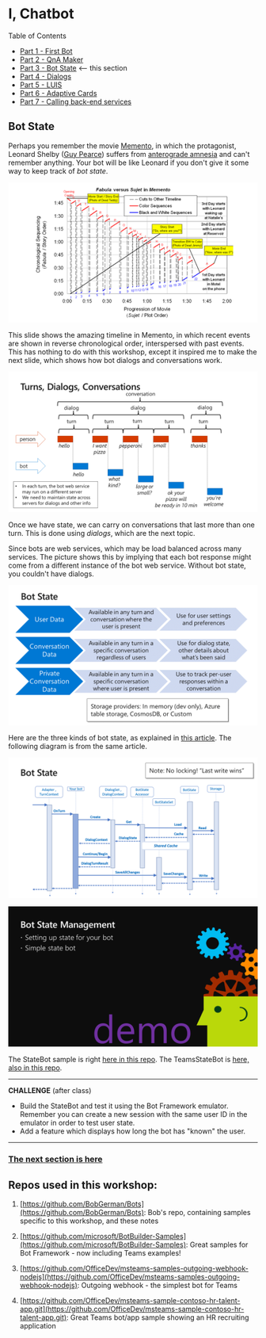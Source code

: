 # I, Chatbot

Table of Contents

* [Part 1 - First Bot](01-FirstBot.md)
* [Part 2 - QnA Maker](02-QnAMaker.md)
* [Part 3 - Bot State](03-State.md) <-- this section
* [Part 4 - Dialogs](04-Dialogs.md)
* [Part 5 - LUIS](05-LUIS.md)
* [Part 6 - Adaptive Cards](06-AdaptiveCards.md)
* [Part 7 - Calling back-end services](07-CallingServices.md)

## Bot State

Perhaps you remember the movie [Memento](https://en.wikipedia.org/wiki/Memento_(film)), in which the protagonist, Leonard Shelby
([Guy Pearce](https://en.wikipedia.org/wiki/Guy_Pearce)) suffers from [anterograde amnesia](https://en.wikipedia.org/wiki/Anterograde_amnesia) and can't remember anything. Your bot will be like Leonard if you don't give it some way to keep track of _bot state_.

![Slide](./Slides/Slide25.PNG)

This slide shows the amazing timeline in Memento, in which recent events are shown in reverse chronological order, interspersed with past events. This has nothing to do with this workshop, except it inspired me to make the next slide, which shows how bot dialogs and conversations work.

![Slide](./Slides/Slide26.PNG)

Once we have state, we can carry on conversations that last more than one turn. This is done using _dialogs_, which are the next topic.

Since bots are web services, which may be load balanced across many services. The picture shows this by implying that each bot response might come from a different instance of the bot web service. Without bot state, you couldn't have dialogs. 

![Slide](./Slides/Slide27.PNG)

Here are the three kinds of bot state, as explained in [this article](https://docs.microsoft.com/en-us/azure/bot-service/bot-builder-concept-state). The following diagram is from the same article.

![Slide](./Slides/Slide28.PNG)

![Slide](./Slides/Slide29.PNG)

The StateBot sample is right [here in this repo](../StateBot).
The TeamsStateBot is [here, also in this repo](../TeamsStateBot).

---
__**CHALLENGE**__ (after class)

* Build the StateBot and test it using the Bot Framework emulator. Remember you can create a new session with the same user ID in the emulator in order to test user state.
* Add a feature which displays how long the bot has "known" the user.

---

### [The next section is here](04-Dialogs.md)

## Repos used in this workshop:

1. [https://github.com/BobGerman/Bots](https://github.com/BobGerman/Bots): Bob's repo, containing samples specific to this workshop, and these notes

1. [https://github.com/microsoft/BotBuilder-Samples](https://github.com/microsoft/BotBuilder-Samples): Great samples for Bot Framework - now including Teams examples!

1. [https://github.com/OfficeDev/msteams-samples-outgoing-webhook-nodejs](https://github.com/OfficeDev/msteams-samples-outgoing-webhook-nodejs): Outgoing webhook - the simplest bot for Teams


1. [https://github.com/OfficeDev/msteams-sample-contoso-hr-talent-app.git](https://github.com/OfficeDev/msteams-sample-contoso-hr-talent-app.git): Great Teams bot/app sample showing an HR recruiting application


